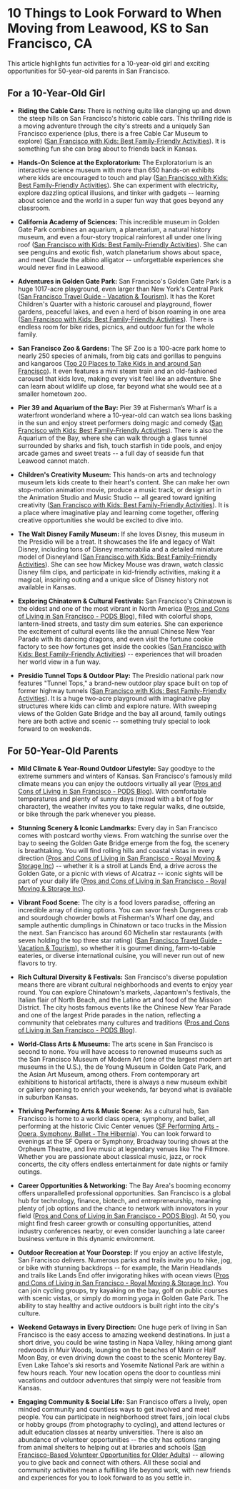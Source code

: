 # 10 Things to Look Forward to When Moving from Leawood, KS to San Francisco, CA

This article highlights fun activities for a 10-year-old girl and exciting opportunities for 50-year-old parents in San Francisco.

## For a 10-Year-Old Girl

- **Riding the Cable Cars:** There is nothing quite like clanging up and down the steep hills on San Francisco's historic cable cars. This thrilling ride is a moving adventure through the city's streets and a uniquely San Francisco experience (plus, there is a free Cable Car Museum to explore) ([San Francisco with Kids: Best Family-Friendly Activities](https://www.sftravel.com/article/san-francisco-kids-best-family-friendly-activities)). It is something fun she can brag about to friends back in Kansas.

- **Hands-On Science at the Exploratorium:** The Exploratorium is an interactive science museum with more than 650 hands-on exhibits where kids are encouraged to touch and play ([San Francisco with Kids: Best Family-Friendly Activities](https://www.sftravel.com/article/san-francisco-kids-best-family-friendly-activities)). She can experiment with electricity, explore dazzling optical illusions, and tinker with gadgets -- learning about science and the world in a super fun way that goes beyond any classroom.

- **California Academy of Sciences:** This incredible museum in Golden Gate Park combines an aquarium, a planetarium, a natural history museum, and even a four-story tropical rainforest all under one living roof ([San Francisco with Kids: Best Family-Friendly Activities](https://www.sftravel.com/article/san-francisco-kids-best-family-friendly-activities)). She can see penguins and exotic fish, watch planetarium shows about space, and meet Claude the albino alligator -- unforgettable experiences she would never find in Leawood.

- **Adventures in Golden Gate Park:** San Francisco's Golden Gate Park is a huge 1017-acre playground, even larger than New York's Central Park ([San Francisco Travel Guide - Vacation & Tourism](https://www.travelandleisure.com/travel-guide/san-francisco)). It has the Koret Children's Quarter with a historic carousel and playground, flower gardens, peaceful lakes, and even a herd of bison roaming in one area ([San Francisco with Kids: Best Family-Friendly Activities](https://www.sftravel.com/article/san-francisco-kids-best-family-friendly-activities)). There is endless room for bike rides, picnics, and outdoor fun for the whole family.

- **San Francisco Zoo & Gardens:** The SF Zoo is a 100-acre park home to nearly 250 species of animals, from big cats and gorillas to penguins and kangaroos ([Top 20 Places to Take Kids in and around San Francisco](https://sanfran.kidsoutandabout.com/content/top-20-places-take-kids-and-around-san-francisco)). It even features a mini steam train and an old-fashioned carousel that kids love, making every visit feel like an adventure. She can learn about wildlife up close, far beyond what she would see at a smaller hometown zoo.

- **Pier 39 and Aquarium of the Bay:** Pier 39 at Fisherman’s Wharf is a waterfront wonderland where a 10-year-old can watch sea lions basking in the sun and enjoy street performers doing magic and comedy ([San Francisco with Kids: Best Family-Friendly Activities](https://www.sftravel.com/article/san-francisco-kids-best-family-friendly-activities)). There is also the Aquarium of the Bay, where she can walk through a glass tunnel surrounded by sharks and fish, touch starfish in tide pools, and enjoy arcade games and sweet treats -- a full day of seaside fun that Leawood cannot match.

- **Children's Creativity Museum:** This hands-on arts and technology museum lets kids create to their heart's content. She can make her own stop-motion animation movie, produce a music track, or design art in the Animation Studio and Music Studio -- all geared toward igniting creativity ([San Francisco with Kids: Best Family-Friendly Activities](https://www.sftravel.com/article/san-francisco-kids-best-family-friendly-activities)). It is a place where imaginative play and learning come together, offering creative opportunities she would be excited to dive into.

- **The Walt Disney Family Museum:** If she loves Disney, this museum in the Presidio will be a treat. It showcases the life and legacy of Walt Disney, including tons of Disney memorabilia and a detailed miniature model of Disneyland ([San Francisco with Kids: Best Family-Friendly Activities](https://www.sftravel.com/article/san-francisco-kids-best-family-friendly-activities)). She can see how Mickey Mouse was drawn, watch classic Disney film clips, and participate in kid-friendly activities, making it a magical, inspiring outing and a unique slice of Disney history not available in Kansas.

- **Exploring Chinatown & Cultural Festivals:** San Francisco's Chinatown is the oldest and one of the most vibrant in North America ([Pros and Cons of Living in San Francisco - PODS Blog](https://www.pods.com/blog/pros-cons-living-in-san-francisco)), filled with colorful shops, lantern-lined streets, and tasty dim sum eateries. She can experience the excitement of cultural events like the annual Chinese New Year Parade with its dancing dragons, and even visit the fortune cookie factory to see how fortunes get inside the cookies ([San Francisco with Kids: Best Family-Friendly Activities](https://www.sftravel.com/article/san-francisco-kids-best-family-friendly-activities)) -- experiences that will broaden her world view in a fun way.

- **Presidio Tunnel Tops & Outdoor Play:** The Presidio national park now features "Tunnel Tops," a brand-new outdoor play space built on top of former highway tunnels ([San Francisco with Kids: Best Family-Friendly Activities](https://www.sftravel.com/article/san-francisco-kids-best-family-friendly-activities)). It is a huge two-acre playground with imaginative play structures where kids can climb and explore nature. With sweeping views of the Golden Gate Bridge and the bay all around, family outings here are both active and scenic -- something truly special to look forward to on weekends.

## For 50-Year-Old Parents

- **Mild Climate & Year-Round Outdoor Lifestyle:** Say goodbye to the extreme summers and winters of Kansas. San Francisco's famously mild climate means you can enjoy the outdoors virtually all year ([Pros and Cons of Living in San Francisco - PODS Blog](https://www.pods.com/blog/pros-cons-living-in-san-francisco)). With comfortable temperatures and plenty of sunny days (mixed with a bit of fog for character), the weather invites you to take regular walks, dine outside, or bike through the park whenever you please.

- **Stunning Scenery & Iconic Landmarks:** Every day in San Francisco comes with postcard worthy views. From watching the sunrise over the bay to seeing the Golden Gate Bridge emerge from the fog, the scenery is breathtaking. You will find rolling hills and coastal vistas in every direction ([Pros and Cons of Living in San Francisco - Royal Moving & Storage Inc](https://royalmovingco.com/blog/pros-and-cons-of-living-in-san-francisco)) -- whether it is a stroll at Lands End, a drive across the Golden Gate, or a picnic with views of Alcatraz -- iconic sights will be part of your daily life ([Pros and Cons of Living in San Francisco - Royal Moving & Storage Inc](https://royalmovingco.com/blog/pros-and-cons-of-living-in-san-francisco)).

- **Vibrant Food Scene:** The city is a food lovers paradise, offering an incredible array of dining options. You can savor fresh Dungeness crab and sourdough chowder bowls at Fisherman's Wharf one day, and sample authentic dumplings in Chinatown or taco trucks in the Mission the next. San Francisco has around 60 Michelin star restaurants (with seven holding the top three star rating) ([San Francisco Travel Guide - Vacation & Tourism](https://www.travelandleisure.com/travel-guide/san-francisco)), so whether it is gourmet dining, farm-to-table eateries, or diverse international cuisine, you will never run out of new flavors to try.

- **Rich Cultural Diversity & Festivals:** San Francisco's diverse population means there are vibrant cultural neighborhoods and events to enjoy year round. You can explore Chinatown's markets, Japantown's festivals, the Italian flair of North Beach, and the Latino art and food of the Mission District. The city hosts famous events like the Chinese New Year Parade and one of the largest Pride parades in the nation, reflecting a community that celebrates many cultures and traditions ([Pros and Cons of Living in San Francisco - PODS Blog](https://www.pods.com/blog/pros-cons-living-in-san-francisco)).

- **World-Class Arts & Museums:** The arts scene in San Francisco is second to none. You will have access to renowned museums such as the San Francisco Museum of Modern Art (one of the largest modern art museums in the U.S.), the de Young Museum in Golden Gate Park, and the Asian Art Museum, among others. From contemporary art exhibitions to historical artifacts, there is always a new museum exhibit or gallery opening to enrich your weekends, far beyond what is available in suburban Kansas.

- **Thriving Performing Arts & Music Scene:** As a cultural hub, San Francisco is home to a world class opera, symphony, and ballet, all performing at the historic Civic Center venues ([SF Performing Arts - Opera, Symphony, Ballet - The Hibernia](https://thehiberniasf.com/sf-performing-arts/)). You can look forward to evenings at the SF Opera or Symphony, Broadway touring shows at the Orpheum Theatre, and live music at legendary venues like The Fillmore. Whether you are passionate about classical music, jazz, or rock concerts, the city offers endless entertainment for date nights or family outings.

- **Career Opportunities & Networking:** The Bay Area's booming economy offers unparallelled professional opportunities. San Francisco is a global hub for technology, finance, biotech, and entrepreneurship, meaning plenty of job options and the chance to network with innovators in your field ([Pros and Cons of Living in San Francisco - PODS Blog](https://www.pods.com/blog/pros-cons-living-in-san-francisco)). At 50, you might find fresh career growth or consulting opportunities, attend industry conferences nearby, or even consider launching a late career business venture in this dynamic environment.

- **Outdoor Recreation at Your Doorstep:** If you enjoy an active lifestyle, San Francisco delivers. Numerous parks and trails invite you to hike, jog, or bike with stunning backdrops -- for example, the Marin Headlands and trails like Lands End offer invigorating hikes with ocean views ([Pros and Cons of Living in San Francisco - Royal Moving & Storage Inc](https://royalmovingco.com/blog/pros-and-cons-of-living-in-san-francisco)). You can join cycling groups, try kayaking on the bay, golf on public courses with scenic vistas, or simply do morning yoga in Golden Gate Park. The ability to stay healthy and active outdoors is built right into the city's culture.

- **Weekend Getaways in Every Direction:** One huge perk of living in San Francisco is the easy access to amazing weekend destinations. In just a short drive, you could be wine tasting in Napa Valley, hiking among giant redwoods in Muir Woods, lounging on the beaches of Marin or Half Moon Bay, or even driving down the coast to the scenic Monterey Bay. Even Lake Tahoe's ski resorts and Yosemite National Park are within a few hours reach. Your new location opens the door to countless mini vacations and outdoor adventures that simply were not feasible from Kansas.

- **Engaging Community & Social Life:** San Francisco offers a lively, open minded community and countless ways to get involved and meet people. You can participate in neighborhood street fairs, join local clubs or hobby groups (from photography to cycling), and attend lectures or adult education classes at nearby universities. There is also an abundance of volunteer opportunities -- the city has options ranging from animal shelters to helping out at libraries and schools ([San Francisco-Based Volunteer Opportunities for Older Adults](https://www.ioaging.org/senior-socialization/san-francisco-based-volunteer-opportunities-older-adults/)) -- allowing you to give back and connect with others. All these social and community activities mean a fulfilling life beyond work, with new friends and experiences for you to look forward to as you settle in.